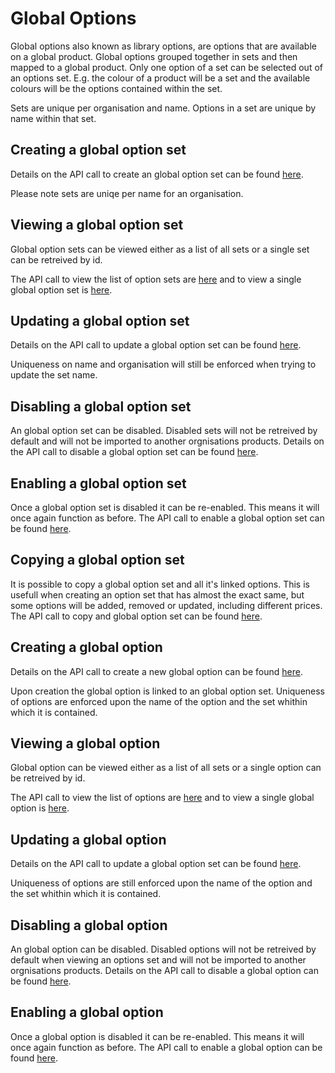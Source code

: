 # Global Options
Global options also known as library options, are options that are available on a global product. Global options grouped together in sets and then mapped to a global product. Only one option of a set can be selected out of an options set.
E.g. the colour of a product will be a set and the available colours will be the options contained within the set.

Sets are unique per organisation and name. Options in a set are unique by name within that set.

## Creating a global option set
Details on the API call to create an global option set can be found [here](https://docs.ordercloud.com/#!/productlibraryoptions/createLibraryOptionSet).

Please note sets are uniqe per name for an organisation.

## Viewing a global option set
Global option sets can be viewed either as a list of all sets or a single set can be retreived by id.

The API call to view the list of option sets are [here](https://docs.ordercloud.com/#!/productlibraryoptions/findAllLibraryOptionSet) and to view a single global option set is [here](https://docs.ordercloud.com/#!/productlibraryoptions/findLibraryOptionSet).

## Updating a global option set
Details on the API call to update a global option set can be found [here](https://docs.ordercloud.com/#!/productlibraryoptions/updateLibraryOptionSet).

Uniqueness on name and organisation will still be enforced when trying to update the set name.

## Disabling a global option set
An global option set can be disabled. Disabled sets will not be retreived by default and will not be imported to another orgnisations products.
Details on the API call to disable a global option set can be found [here](https://docs.ordercloud.com/#!/productlibraryoptions/disableLibraryOptionSet).

## Enabling a global option set
Once a global option set is disabled it can be re-enabled. This means it will once again function as before.
The API call to enable a global option set can be found [here](https://docs.ordercloud.com/#!/productlibraryoptions/enableLibraryOptionSet).

## Copying a global option set
It is possible to copy a global option set and all it's linked options. This is usefull when creating an option set that has almost the exact same, but some options will be added, removed or updated, including different prices.
The API call to copy and global option set can be found [here](https://docs.ordercloud.com/#!/productlibraryoptions/copyLibraryOptionSet).

## Creating a global option
Details on the API call to create a new global option can be found [here](https://docs.ordercloud.com/#!/productlibraryoptions/createProductLibraryOption).

Upon creation the global option is linked to an global option set. Uniqueness of options are enforced upon the name of the option and the set whithin which it is contained.

## Viewing a global option
Global option can be viewed either as a list of all sets or a single option can be retreived by id.

The API call to view the list of options are [here](https://docs.ordercloud.com/#!/productlibraryoptions/findAllForOrganisation) and to view a single global option is [here](https://docs.ordercloud.com/#!/productlibraryoptions/findProductLibraryOption).

## Updating a global option
Details on the API call to update a global option set can be found [here](https://docs.ordercloud.com/#!/productlibraryoptions/updateProductLibraryOption).

Uniqueness of options are still enforced upon the name of the option and the set whithin which it is contained.

## Disabling a global option
An global option can be disabled. Disabled options will not be retreived by default when viewing an options set and will not be imported to another orgnisations products.
Details on the API call to disable a global option can be found [here](https://docs.ordercloud.com/#!/productlibraryoptions/disableProductLibraryOption).

## Enabling a global option
Once a global option is disabled it can be re-enabled. This means it will once again function as before.
The API call to enable a global option can be found [here](https://docs.ordercloud.com/#!/productlibraryoptions/enableProductLibraryOption).
